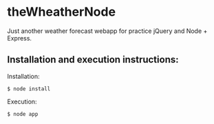 theWheatherNode
===============

Just another weather forecast webapp for practice jQuery and Node + Express.

Installation and execution instructions:
------------------------------------------
Installation:

    $ node install

Execution:

    $ node app
